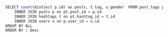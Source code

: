 ```q
SELECT count(distinct p.id) as posts, t.tag, u.gender  FROM post_tags pt
    INNER JOIN posts p on pt.post_id = p.id
    INNER JOIN hashtags t on pt.hashtag_id = t.id
    INNER JOIN users u on p.user_id = u.id
GROUP BY ALL
ORDER BY 1 desc
```

<!-- <BarChart type=stacked100 data={q} y=posts x=tag series=gender yAxisLabels={false} /> -->

<BarChart 
    data = {q}
    title = 'Posts by gender'
    subtitle = 'distinct posts by tag & gender'
    y=posts
    series=gender
    x=tag
    yMax=1
    labels=true
    stackTotalLabel=false
    yGridlines=false
    yAxisLabels=false
/>